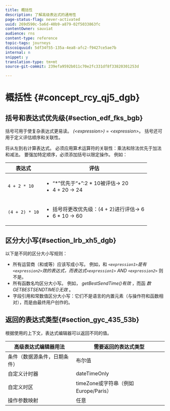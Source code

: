 ```yaml
---
title: 概括性
description: 了解高级表达式的通用性
page-status-flag: never-activated
uuid: 269d590c-5a6d-40b9-a879-02f5033863fc
contentOwner: sauviat
audience: rns
content-type: reference
topic-tags: journeys
discoiquuid: 5df34f55-135a-4ea8-afc2-f9427ce5ae7b
internal: n
snippet: y
translation-type: tm+mt
source-git-commit: 239efa9592b011c70e2fc331df8f33820301253d

---
```



# 概括性 {#concept_rcy_qj5_dgb}

## 括号和表达式优先级{#section_edf_fks_bgb}

括号可用于使复杂表达式更易读。 _(&lt;expression>)_ = _&lt;expression>_。 括号还可用于定义评估顺序和关联性。

将从左到右计算表达式。 必须应用算术运算符的关联性：乘法和除法优先于加法和减法。 要强加特定顺序，必须添加括号以限定操作。 例如：

<!--```5 + 2 * 10 = 25, and (5 + 2) * 10 = 70```-->

| 表达式 | 评估 |
|--- |--- |
| `4 + 2 * 10` | <ul><li>“*”优先于“+”:2 * 10被评估→ 20</li><li>4 + 20 → 24</li></ul> |
| `(4 + 2) * 10` | <ul><li>括号将更改优先级：(4 + 2)进行评估→ 6</li><li> 6 * 10 → 60</li></ul> |

## 区分大小写{#section_lrb_xh5_dgb}

以下是不同的区分大小写规则：

* 所有运营商（和或等）应该写成小写。 例如，和 _`<expression1>`是有`<expression2>`_效的表达式，而表达式_`<expression1>` AND `<expression2>`_ 则不是。
* 所有函数名均区分大小写。 例如， _getBestSendTime()有效_ ，而函 _数GETBESTSENDTIME()无效_ 。
* 字段引用和常数值区分大小写：它们不是语言的内置元素（与操作符和函数相对），而是由最终用户创作的。

## 返回的表达式类型{#section_gyc_435_53b}

根据使用的上下文，表达式编辑器可以返回不同的值。

| 高级表达式编辑器用法 | 需要返回的表达式类型 |
|--- |--- |
| 条件（数据源条件，日期条件） | 布尔值 |
| 自定义计时器 | dateTimeOnly |
| 自定义时区 | timeZone或字符串（例如Europe/Paris） |
| 操作参数映射 | 任意 |
